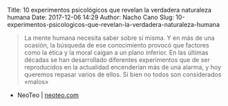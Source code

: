 Title: 10 experimentos psicológicos que revelan la verdadera naturaleza humana
Date: 2017-12-06 14:29
Author: Nacho Cano
Slug: 10-experimentos-psicologicos-que-revelan-la-verdadera-naturaleza-humana

> La mente humana necesita saber sobre sí misma. Y en más de una ocasión, la búsqueda de ese conocimiento provocó que factores como la ética y la moral caigan a un plano inferior. En las últimas décadas se han desarrollado diferentes experimentos que de ser reproducidos en la actualidad encenderían más de una alarma, y hoy queremos repasar varios de ellos. Si bien no todos son considerados «malos»

- NeoTeo | [neoteo.com][]

  [neoteo.com]: http://www.neoteo.com/10-experimentos-psicologicos-que-revelan-la-verdadera-naturaleza-humana/
    "10 experimentos psicológicos que revelan la verdadera naturaleza humana"
